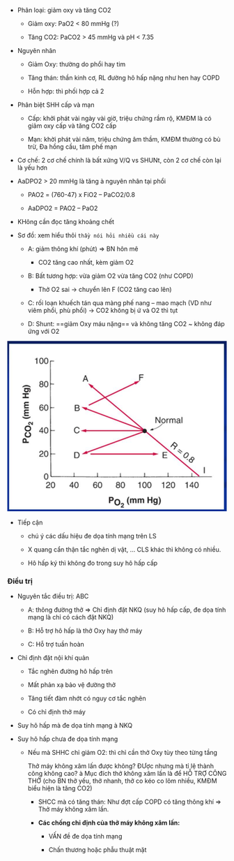 - Phân loại: giảm oxy và tăng CO2
  
	- Giảm oxy: PaO2 < 80 mmHg (?)
  
	- Tăng CO2: PaCO2 > 45 mmHg và pH < 7.35
  
- Nguyên nhân
  
	- Giảm Oxy: thường do phổi hay tim
  
	- Tăng thán: thần kinh cơ, RL đường hô hấp nặng như hen hay COPD
  
	- Hỗn hợp: thì phối hợp cả 2
  
- Phân biệt SHH cấp và mạn
  
	- Cấp: khởi phát vài ngày vài giờ, triệu chứng rầm rộ, KMĐM là có giảm oxy cấp và tăng CO2 cấp
  
	- Mạn: khời phát vài năm, triệu chứng âm thầm, KMĐM thường có bù trừ, Đa hồng cầu, tâm phế mạn
  
- Cơ chế: 2 cơ chế chính là bất xứng V/Q vs SHUNt, còn 2 cơ chế còn lại là yếu hơn
  
- AaDPO2 > 20 mmHg là tăng à nguyên nhân tại phổi
  
	- PAO2 = (760-47) x FiO2 – PaCO2/0.8
  
	- AaDPO2 = PAO2 – PaO2
  
- KHông cần đọc tăng khoảng chết
  
- Sơ đồ: xem hiểu thôi `thầy nói hỏi nhiều cái này`
  
	- A: giảm thông khí (phút) => BN hôn mê
  
		- CO2 tăng cao nhất, kèm giảm O2
  
	- B: Bất tương hợp: vừa giảm O2 vừa tăng CO2 (như COPD)
  
		- Thở O2 sai -> chuyển lên F (CO2 tăng cao lên)
  
	- C: rối loạn khuếch tán qua màng phế nang – mao mạch (VD như viêm phổi, phù phổi) -> CO2 không bị ứ và O2 thì tụt
  
	- D: Shunt: ==giảm Oxy máu nặng== và không tăng CO2 ~ không đáp ứng với O2
  

  

  
![444](../../../../200%20Files/image/image/Bu%E1%BB%95i%205-H%E1%BB%87%20H%C3%B4%20h%E1%BA%A5p%20(N%E1%BB%99i)-1687359892953.jpeg)
  

  
- Tiếp cận
  
	- chú ý các dấu hiệu đe dọa tính mạng trên LS
  
	- X quang cẩn thận tắc nghẽn dị vật, … CLS khác thì không có nhiều.
  
	- Hô hấp ký thì không đo trong suy hô hấp cấp
  
### Điều trị
  
- Nguyên tắc điều trị: ABC
  
	- A: thông đường thở => Chỉ định đặt NKQ (suy hô hấp cấp, đe dọa tính mạng là chỉ có cách đặt NKQ)
  
	- B: Hỗ trợ hô hấp là thở Oxy hay thở máy
  
	- C: Hỗ trợ tuần hoàn
  
- Chỉ định đặt nội khí quản
  
	- Tắc nghẽn đường hô hấp trên
  
	- Mất phản xạ bảo vệ đường thở
  
	- Tăng tiết đàm nhớt có nguy cơ tắc nghẽn
  
	- Có chỉ định thở máy
  
- Suy hô hấp mà đe dọa tính mạng à NKQ
  
- Suy hô hấp chưa đe dọa tính mạng
  
	- Nếu mà SHHC chỉ giảm O2: thì chỉ cần thở Oxy tùy theo từng tầng  
  
		Thở máy không xâm lấn được không? ĐƯợc nhưng mà tỉ lệ thành công không cao? à Mục đích thở không xâm lấn là để HỖ TRỢ CÔNG THỞ (cho BN thở yếu, thở nhanh, thở co kéo co lõm nhiều, KMĐM biểu hiện là tăng CO2)
  
		- SHCC mà có tăng thán: Như đợt cấp COPD có tăng thông khí => Thở máy không xâm lấn.
  
		- **Các chống chỉ định của thở máy không xâm lấn:**
  
			- VẤN đề đe dọa tính mạng
  
			- Chấn thương hoặc phẫu thuật mặt